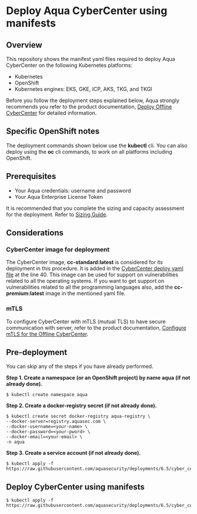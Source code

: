 # Deploy Aqua CyberCenter using manifests

## Overview

This repository shows the manifest yaml files required to deploy Aqua CyberCenter on the following Kubernetes platforms:
* Kubernetes
* OpenShift
* Kubernetes engines: EKS, GKE, ICP, AKS, TKG, and TKGI

Before you follow the deployment steps explained below, Aqua strongly recommends you refer to the product documentation, [Deploy Offline CyberCenter](https://docs.aquasec.com/v6.5/docs/deploy-offline-cybercenter) for detailed information.

## Specific OpenShift notes
The deployment commands shown below use the **kubectl** cli. You can also deploy using the **oc** cli commands, to work on all platforms including OpenShift.

## Prerequisites
* Your Aqua credentials: username and password
* Your Aqua Enterprise License Token

It is recommended that you complete the sizing and capacity assessment for the deployment. Refer to [Sizing Guide](https://docs.aquasec.com/docs/sizing-guide).

## Considerations

### CyberCenter image for deployment

The CyberCenter image, **cc-standard:latest** is considered for its deployment in this procedure. It is added in the [CyberCenter deploy yaml file](./002_cybercenter_deploy.yaml) at the line 40. This image can be used for support on vulnerabilities related to all the operating systems. If you want to get support on vulnerabilities related to all the programming languages also, add the **cc-premium:latest** image in the mentioned yaml file.

### mTLS
To configure CyberCenter with mTLS (mutual TLS) to have secure communication with server, refer to the product documentation, [Configure mTLS for the Offline CyberCenter](https://docs.aquasec.com/docs/configure-mtls-for-the-offline-cybercenter).

## Pre-deployment

You can skip any of the steps if you have already performed.

**Step 1. Create a namespace (or an OpenShift  project) by name aqua (if not already done).**

```SHELL
$ kubectl create namespace aqua
```

**Step 2. Create a docker-registry secret (if not already done).**

```SHELL
$ kubectl create secret docker-registry aqua-registry \
--docker-server=registry.aquasec.com \
--docker-username=<your-name> \
--docker-password=<your-pword> \
--docker-email=<your-email> \
-n aqua
```

**Step 3. Create a service account (if not already done).**

```SHELL
$ kubectl apply -f https://raw.githubusercontent.com/aquasecurity/deployments/6.5/cyber_center/kubernetes_and_openshift/manifests/001_cybercenter_serviceAccount.yaml
```

## Deploy CyberCenter using manifests

```SHELL
$ kubectl apply -f https://raw.githubusercontent.com/aquasecurity/deployments/6.5/cyber_center/kubernetes_and_openshift/manifests/002_cybercenter_deploy.yaml
```